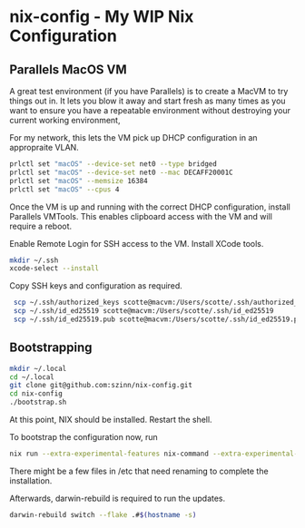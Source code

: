 # nix-config - My WIP Nix Configuration

## Parallels MacOS VM

A great test environment (if you have Parallels) is to create a MacVM to try things out in.
It lets you blow it away and start fresh as many times as you want to ensure you have a repeatable environment without destroying your current working environment,

For my network, this lets the VM pick up DHCP configuration in an appropraite VLAN.

```sh
prlctl set "macOS" --device-set net0 --type bridged
prlctl set "macOS" --device-set net0 --mac DECAFF20001C
prlctl set "macOS" --memsize 16384
prlctl set "macOS" --cpus 4
```

Once the VM is up and running with the correct DHCP configuration, install Parallels VMTools. This enables clipboard access with the VM and will require a reboot.

Enable Remote Login for SSH access to the VM. Install XCode tools.

```sh
mkdir ~/.ssh
xcode-select --install
```

Copy SSH keys and configuration as required.

```sh
 scp ~/.ssh/authorized_keys scotte@macvm:/Users/scotte/.ssh/authorized_keys
 scp ~/.ssh/id_ed25519 scotte@macvm:/Users/scotte/.ssh/id_ed25519
 scp ~/.ssh/id_ed25519.pub scotte@macvm:/Users/scotte/.ssh/id_ed25519.pub
```

## Bootstrapping

```sh
mkdir ~/.local
cd ~/.local
git clone git@github.com:szinn/nix-config.git
cd nix-config
./bootstrap.sh
```

At this point, NIX should be installed. Restart the shell.

To bootstrap the configuration now, run

```sh
nix run --extra-experimental-features nix-command --extra-experimental-features flakes nix-darwin -- switch --flake .#$(hostname -s)
```

There might be a few files in /etc that need renaming to complete the installation.

Afterwards, darwin-rebuild is required to run the updates.

```sh
darwin-rebuild switch --flake .#$(hostname -s)
```
